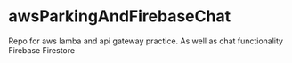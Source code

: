 # awsParkingAndFirebaseChat
Repo for aws lamba and api gateway practice. As well as chat functionality Firebase Firestore
